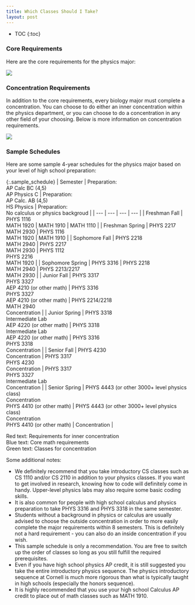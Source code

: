 ```yaml
---
title: Which Classes Should I Take?
layout: post
---
```

<link rel="stylesheet" href="main.css">

* TOC
{:toc}

### Core Requirements

Here are the core requirements for the physics major:

<img src="/imgs/major_reqs.png">

### Concentration Requirements

In addition to the core requirements, every biology major must complete a concentration. You can choose to do either an inner concentration within the physics department, or you can choose to do a concentration in any other field of your choosing. Below is more information on concentration requirements.

<img src="/imgs/concentrations.png">

### Sample Schedules

Here are some sample 4-year schedules for the physics major based on your level of high school preparation:

{:.sample_schedule}
| Semester | Preparation:<br/>AP Calc BC (4,5)<br/>AP Physics C | Preparation:<br/>AP Calc. AB (4,5)<br/>HS Physics | Preparation:<br/>No calculus or physics backgroud |
| --- | --- | --- | --- |
| Freshman Fall | PHYS 1116<br/><span class="math">MATH 1920</span> | <span class="math">MATH 1910</span> | <span class="math">MATH 1110</span> |
| Freshman Spring | PHYS 2217<br/><span class="math">MATH 2930</span> | PHYS 1116<br/><span class="math">MATH 1920</span> | <span class="math">MATH 1910</span> |
| Sophomore Fall | PHYS 2218<br/><span class="math">MATH 2940</span> | PHYS 2217<br/><span class="math">MATH 2930</span> | PHYS 1112<br/>PHYS 2216<br/><span class="math">MATH 1920</span> |
| Sophomore Spring | PHYS 3316 | PHYS 2218<br/><span class="math">MATH 2940</span> | PHYS 2213/2217<br/><span class="math">MATH 2930</span> |
| Junior Fall | PHYS 3317<br/>PHYS 3327<br/><span class="inside-concentration">AEP 4210 (or other math)</span>  | PHYS 3316<br/>PHYS 3327<br/><span class="inside-concentration">AEP 4210 (or other math)</span> | PHYS 2214/2218<br/><span class="math">MATH 2940</span><br/><span class="concentration">Concentration</span> |
| Junior Spring | PHYS 3318<br/>Intermediate Lab<br/><span class="inside-concentration">AEP 4220 (or other math)</span> | PHYS 3318<br/>Intermediate Lab<br/><span class="inside-concentration">AEP 4220 (or other math)</span> | PHYS 3316<br/> PHYS 3318<br/><span class="concentration">Concentration</span> |
| Senior Fall | <span class="inside-concentration">PHYS 4230</span><br/><span class="concentration">Concentration</span> | PHYS 3317<br/><span class="inside-concentration">PHYS 4230</span><br/><span class="concentration">Concentration</span> | PHYS 3317<br/>PHYS 3327<br/>Intermediate Lab<br/><span class="concentration">Concentration</span> |
| Senior Spring | <span class="concentration">PHYS 4443 (or other 3000+ level physics class)</span><br/><span class="concentration">Concentration</span><br/><span class="inside-concentration">PHYS 4410 (or other math)</span> | <span class="concentration">PHYS 4443 (or other 3000+ level physics class)</span><br/><span class="concentration">Concentration</span><br/><span class="inside-concentration">PHYS 4410 (or other math)</span> | <span class="concentration">Concentration</span> |

<span class="inside-concentration">Red text</span>: Requirements for inner concentration<br/>
<span class="math">Blue text</span>: Core math requirements<br/>
<span class="concentration">Green text</span>: Classes for concentration

Some additional notes:
- We definitely recommend that you take introductory CS classes such as CS 1110 and/or CS 2110 in addition to your physics classes. If you want to get involved in research, knowing how to code will definitely come in handy. Upper-level physics labs may also require some basic coding skills. 
- It is also common for people with high school calculus and physics preparation to take PHYS 3316 and PHYS 3318 in the same semester.
- Students without a background in physics or calculus are usually advised to choose the outside concentration in order to more easily complete the major requirements within 8 semesters. This is definitely not a hard requirement - you can also do an inside concentration if you wish.
- This sample schedule is only a recommendation. You are free to switch up the order of classes so long as you still fulfill the required prerequisites.
- Even if you have high school physics AP credit, it is still suggested you take the entire introductory physics sequence. The physics introductory sequence at Cornell is much more rigorous than what is typically taught in high schools (especially the honors sequence).
- It is highly recommended that you use your high school Calculus AP credit to place out of math classes such as MATH 1910.